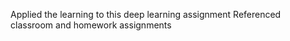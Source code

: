 Applied the learning to this deep learning assignment 
Referenced classroom and homework assignments  
